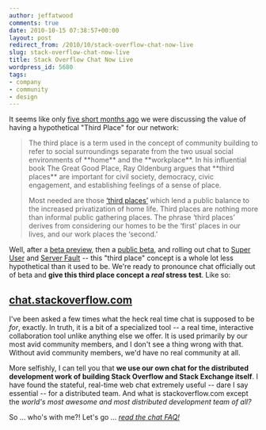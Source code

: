 ```yaml
---
author: jeffatwood
comments: true
date: 2010-10-15 07:38:57+00:00
layout: post
redirect_from: /2010/10/stack-overflow-chat-now-live
slug: stack-overflow-chat-now-live
title: Stack Overflow Chat Now Live
wordpress_id: 5680
tags:
- company
- community
- design
---
```


It seems like only [five short months ago](http://blog.stackoverflow.com/2010/04/do-trilogy-sites-need-a-third-place/) we were discussing the value of having a hypothetical "Third Place" for our network:



<blockquote>
The third place is a term used in the concept of community building to refer to social surroundings separate from the two usual social environments of **home** and the **workplace**. In his influential book The Great Good Place, Ray Oldenburg argues that **third places** are important for civil society, democracy, civic engagement, and establishing feelings of a sense of place.

Most needed are those [‘third places’](http://en.wikipedia.org/wiki/Third_place) which lend a public balance to the increased privatization of home life. Third places are nothing more than informal public gathering places. The phrase ‘third places’ derives from considering our homes to be the ‘first’ places in our lives, and our work places the ‘second.’
</blockquote>



Well, after a [beta preview](http://blog.stackoverflow.com/2010/07/third-place-chat-beta-preview/), then a [public beta](http://blog.stackoverflow.com/2010/08/chat-now-in-public-beta/), and rolling out chat to [Super User](http://blog.stackoverflow.com/2010/09/super-user-chat-now-available/) and [Server Fault](http://blog.stackoverflow.com/2010/09/server-fault-chat-now-available/) -- this "third place" concept is a whole lot less hypothetical than it used to be. We're ready to pronounce chat officially out of beta and **give this third place concept a _real_ stress test**. Like so:



## [chat.stackoverflow.com](http://chat.stackoverflow.com)



I've been asked a few times what the heck real time chat is supposed to be _for_, exactly. In truth, it is a bit of a specialized tool -- a real time, interactive collaboration tool unlike anything else we offer. It is used primarily by our most avid community members, and I don't see a thing wrong with that. Without avid community members, we'd have no real community at all. 

More selfishly, I can tell you that **we use our own chat for the  distributed development work of building Stack Overflow and Stack Exchange itself**. I have found the stateful, real-time web chat extremely useful -- dare I say essential -- for a distributed team. And what is stackoverflow.com except the _world's most awesome and most distributed development team of all?_



So ... who's with me?! Let's go ... _[read the chat FAQ!](http://chat.stackoverflow.com/faq)_
